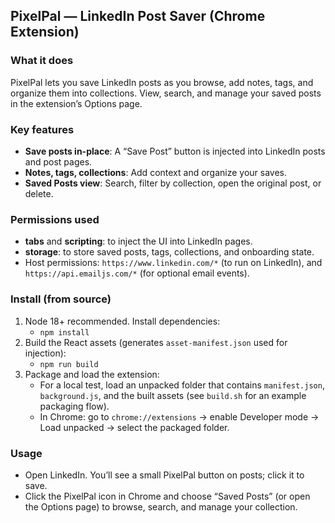 ## PixelPal — LinkedIn Post Saver (Chrome Extension)

### What it does
PixelPal lets you save LinkedIn posts as you browse, add notes, tags, and organize them into collections. View, search, and manage your saved posts in the extension’s Options page.

### Key features
- **Save posts in-place**: A “Save Post” button is injected into LinkedIn posts and post pages.
- **Notes, tags, collections**: Add context and organize your saves.
- **Saved Posts view**: Search, filter by collection, open the original post, or delete.

### Permissions used
- **tabs** and **scripting**: to inject the UI into LinkedIn pages.
- **storage**: to store saved posts, tags, collections, and onboarding state.
- Host permissions: `https://www.linkedin.com/*` (to run on LinkedIn), and `https://api.emailjs.com/*` (for optional email events).

### Install (from source)
1. Node 18+ recommended. Install dependencies:
   - `npm install`
2. Build the React assets (generates `asset-manifest.json` used for injection):
   - `npm run build`
3. Package and load the extension:
   - For a local test, load an unpacked folder that contains `manifest.json`, `background.js`, and the built assets (see `build.sh` for an example packaging flow).
   - In Chrome: go to `chrome://extensions` → enable Developer mode → Load unpacked → select the packaged folder.

### Usage
- Open LinkedIn. You’ll see a small PixelPal button on posts; click it to save.
- Click the PixelPal icon in Chrome and choose “Saved Posts” (or open the Options page) to browse, search, and manage your collection.
